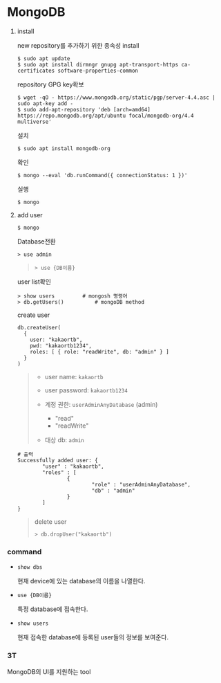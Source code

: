 # MongoDB 

1. install

   new repository를 추가하기 위한 종속성 install

   ```
   $ sudo apt update
   $ sudo apt install dirmngr gnupg apt-transport-https ca-certificates software-properties-common
   ```

   repository GPG key확보

   

   ```
   $ wget -qO - https://www.mongodb.org/static/pgp/server-4.4.asc | sudo apt-key add -
   $ sudo add-apt-repository 'deb [arch=amd64] https://repo.mongodb.org/apt/ubuntu focal/mongodb-org/4.4 multiverse'
   ```

   

   설치

   ```
   $ sudo apt install mongodb-org
   ```

   

   확인

   ```
   $ mongo --eval 'db.runCommand({ connectionStatus: 1 })'
   ```

   

   실행

   ```
   $ mongo
   ```

   

   

   

2. add user

   ```
   $ mongo
   ```

   

   Database전환

   ```
   > use admin
   ```

   > `> use {DB이름}`

   

   user list확인

   ```
   > show users			# mongosh 명령어
   > db.getUsers()			# mongoDB method
   ```

   

   create user

   ```
   db.createUser(
     {
       user: "kakaortb",
       pwd: "kakaortb1234",
       roles: [ { role: "readWrite", db: "admin" } ]
     }
   )
   ```

   > - user name: `kakaortb`
   >
   > - user password: `kakaortb1234`
   >
   > - 계정 권한: `userAdminAnyDatabase`  (admin)
   >   - "read"
   >   - "readWrite"
   >
   > - 대상 db: `admin`
   >
   > 

   ```
   # 출력
   Successfully added user: {
           "user" : "kakaortb",
           "roles" : [
                   {
                           "role" : "userAdminAnyDatabase",
                           "db" : "admin"
                   }
           ]
   }
   ```

   

   > delete user
   >
   > ```
   > > db.dropUser("kakaortb")
   > ```



### command

- `show dbs`

  현재 device에 있는 database의 이름을 나열한다.

- `use {DB이름}`

  특정 database에 접속한다.

- `show users`

  현재 접속한 database에 등록된 user들의 정보를 보여준다.



### 3T

MongoDB의 UI를 지원하는 tool





